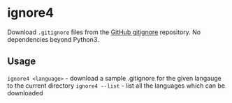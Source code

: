 # ignore4

Download `.gitignore` files from the [GitHub gitignore](https://www.github.com/github/gitignore)
repository. No dependencies beyond Python3.

## Usage
`ignore4 <language>` - download a sample .gitignore for the given langauge to the current directory
`ignore4 --list` - list all the languages which can be downloaded
